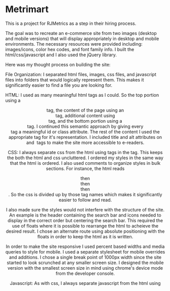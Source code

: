 # Metrimart

This is a project for RJMetrics as a step in their hiring process.

The goal was to recreate an e-commerce site from two images (desktop and mobile versions) that will display appropriately in desktop and mobile environments.  The necessary resources were provided including: images/icons, color hex codes, and font family info.  I built the html/css/javascript and I also used the jQuery library.

Here was my thought process on building the site:

File Organization:
I separated html files, images, css files, and javascript files into folders that would logically represent them.  This makes it significantly easier to find a file you are looking for.

HTML:
I used as many meaningful html tags as I could.  So the top portion using a <header> tag, the content of the page using an <article> tag, additional content using <aside> tag, and the bottom portion using a <footer> tag.  I continued this semantic approach by giving every <div> tag a meaningful id or class attribute.  The rest of the content I used the appropriate tag for it's representation. I included title and alt attributes on <a> and <img> tags to make the site more accessible to e-readers.

CSS:
I always separate css from the html using <link> tags in the <head> tag.  This keeps the both the html and css uncluttered. I ordered my styles in the same way that the html is ordered.  I also used comments to organize styles in bulk sections.  For instance, the html reads <header> then <article> then <aside> then <footer>. So the css is divided up by those tag names which makes it significantly easier to follow and read. 

I also made sure the styles would not interfere with the structure of the site.  An example is the header containing the search bar and icons needed to display in the correct order but centering the search bar.  This required the use of floats where it is possible to rearrange the html to acheieve the desired result.  I chose an alternate route using absolute positioning with the floats in order to keep the html as it is written.

In order to make the site responsive I used percent based widths and media queries to style for mobile.  I used a separate stylesheet for mobile overrides and additions.  I chose a single break point of 1000px width since the site started to look scrunched at any smaller screen size. I designed the mobile version with the smallest screen size in mind using chrome's device mode from the developer console.

Javascript:
As with css, I always separate javascript from the html using <script> tags.  There were several small changes in content between the mobile and desktop versions. I used javascript to detect the screen width and change the html accordingly. Since, additional product images were given I used those to create a very simple 'slideshow'.  I wanted to keep the site looking exactly like the provided screenshot so I opted for not including any thumbnails or extra icons.  It just cycles through the photos as they are clicked.

I use jQuery only because it makes traversing the DOM extremely easy.  I could have used .getElementByID or .querySelectorAll() but I really like jQuery's selector syntax: $(selector).  There are also a ton of uses for jQuery that could become extremely useful later on if the project were to continue. (i.e. jQuery UI widgets)
